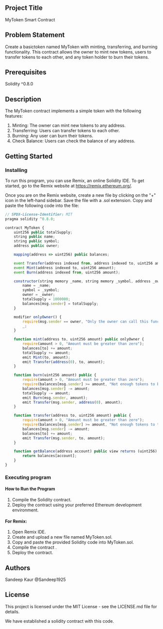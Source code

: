 ## Project Title  
MyToken Smart Contract

## Problem Statement
Create a basictoken named MyToken with minting, transferring, and burning functionality. This contract allows the owner to mint new tokens, users to transfer tokens to each other, and any token holder to burn their tokens.

## Prerequisites
Solidity ^0.8.0


## Description  
The MyToken contract implements a simple token with the following features:

1. Minting: The owner can mint new tokens to any address.
2. Transferring: Users can transfer tokens to each other.
3. Burning: Any user can burn their tokens.
4. Check Balance: Users can check the balance of any address.


## Getting Started

### Installing  
To run this program, you can use Remix, an online Solidity IDE. To get started, go to the Remix website at https://remix.ethereum.org/.

Once you are on the Remix website, create a new file by clicking on the "+" icon in the left-hand sidebar. Save the file with a .sol extension. Copy and paste the following code into the file:

```javascript
// SPDX-License-Identifier: MIT
pragma solidity ^0.8.0;

contract MyToken {
    uint256 public totalSupply;
    string public name;
    string public symbol;
    address public owner;

    mapping(address => uint256) public balances;

    event Transfer(address indexed from, address indexed to, uint256 amount);
    event Mint(address indexed to, uint256 amount);
    event Burn(address indexed from, uint256 amount);

    constructor(string memory _name, string memory _symbol, address _owner) {
        name = _name;
        symbol = _symbol;
        owner = _owner;
        totalSupply = 1000000;
        balances[msg.sender] = totalSupply;
    }

    modifier onlyOwner() {
        require(msg.sender == owner, "Only the owner can call this function");
        _;
    }

    function mint(address to, uint256 amount) public onlyOwner {
        require(amount > 0, "Amount must be greater than zero");
        balances[to] += amount;
        totalSupply += amount;
        emit Mint(to, amount);
        emit Transfer(address(0), to, amount);
    }

    function burn(uint256 amount) public {
        require(amount > 0, "Amount must be greater than zero");
        require(balances[msg.sender] >= amount, "Not enough tokens to burn");
        balances[msg.sender] -= amount;
        totalSupply -= amount;
        emit Burn(msg.sender, amount);
        emit Transfer(msg.sender, address(0), amount);
    }

    function transfer(address to, uint256 amount) public {
        require(amount > 0, "Amount must be greater than zero");
        require(balances[msg.sender] >= amount, "Not enough tokens to transfer");
        balances[msg.sender] -= amount;
        balances[to] += amount;
        emit Transfer(msg.sender, to, amount);
    }

    function getBalance(address account) public view returns (uint256) {
        return balances[account];
    }
}


```

###  Executing program    
#### How to Run the Program      
1. Compile the Solidity contract.
2. Deploy the contract using your preferred Ethereum development environment. 

#### For Remix:    
1. Open Remix IDE.
2. Create and upload a new file named MyToken.sol.
3. Copy and paste the provided Solidity code into MyToken.sol.
4. Compile the contract .
5. Deploy the contract. 


## Authors  
Sandeep Kaur @Sandeep1925

## License  
This project is licensed under the MIT License - see the LICENSE.md file for details.  

We have established a solidity contract with this code. 
